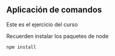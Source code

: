 ## Aplicación de comandos

Este es el ejercicio del curso


Recuerden instalar los paquetes de node
```
npm install
```